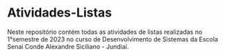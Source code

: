 # Atividades-Listas

Neste repositório contém todas as atividades de listas realizadas no 1°semestre de 2023 no curso de Desenvolvimento de Sistemas da Escola Senai Conde Alexandre Siciliano - Jundiaí.
